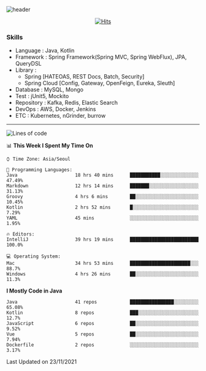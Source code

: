<!-- Github Profile Readme로 프로필 꾸미기 : https://zzsza.github.io/development/2020/07/10/make-github-profile-readme/ -->

<!-- github theme -->
  <!-- 
    ![header](https://capsule-render.vercel.app/api?type=slice&color=e0f0e3&height=150&section=header&text=beasy&fontSize=45)
  -->
  ![header](https://capsule-render.vercel.app/api?type=soft&color=e0f0e3&height=150&section=header&text=Choi-YongSeok&fontSize=55&animation=twinkling)


<!-- hits count : https://hits.seeyoufarm.com/ -->
<div align=center>
    
  [![Hits](https://hits.seeyoufarm.com/api/count/incr/badge.svg?url=https%3A%2F%2Fgithub.com%2Fchoi-ys&count_bg=%2379C83D&title_bg=%23555555&icon=&icon_color=%23E7E7E7&title=hits&edge_flat=false)](https://hits.seeyoufarm.com)

</div>


<!-- Committed Top Lang -->
<div align=center>
</div>


### Skills
 - Language : Java, Kotlin
 - Framework : Spring Framework(Spring MVC, Spring WebFlux), JPA, QueryDSL
 - Library : 
   - Spring [HATEOAS, REST Docs, Batch, Security]
   - Spring Cloud [Config, Gateway, OpenFeign, Eureka, Sleuth]
 - Database : MySQL, Mongo
 - Test : jUnit5, Mockito
 - Repository : Kafka, Redis, Elastic Search
 - DevOps : AWS, Docker, Jenkins
 - ETC : Kubernetes, nGrinder, burrow

---

<!--START_SECTION:waka-->
![Lines of code](https://img.shields.io/badge/From%20Hello%20World%20I%27ve%20Written-241578%20lines%20of%20code-blue)

📊 **This Week I Spent My Time On** 

```text
⌚︎ Time Zone: Asia/Seoul

💬 Programming Languages: 
Java                     18 hrs 40 mins      ███████████░░░░░░░░░░░░░░   47.49% 
Markdown                 12 hrs 14 mins      ███████░░░░░░░░░░░░░░░░░░   31.13% 
Groovy                   4 hrs 6 mins        ██░░░░░░░░░░░░░░░░░░░░░░░   10.45% 
Kotlin                   2 hrs 52 mins       █░░░░░░░░░░░░░░░░░░░░░░░░   7.29% 
YAML                     45 mins             ░░░░░░░░░░░░░░░░░░░░░░░░░   1.95%

🔥 Editors: 
IntelliJ                 39 hrs 19 mins      █████████████████████████   100.0%

💻 Operating System: 
Mac                      34 hrs 53 mins      ██████████████████████░░░   88.7% 
Windows                  4 hrs 26 mins       ██░░░░░░░░░░░░░░░░░░░░░░░   11.3%

```

**I Mostly Code in Java** 

```text
Java                     41 repos            ████████████████░░░░░░░░░   65.08% 
Kotlin                   8 repos             ███░░░░░░░░░░░░░░░░░░░░░░   12.7% 
JavaScript               6 repos             ██░░░░░░░░░░░░░░░░░░░░░░░   9.52% 
Vue                      5 repos             ██░░░░░░░░░░░░░░░░░░░░░░░   7.94% 
Dockerfile               2 repos             ░░░░░░░░░░░░░░░░░░░░░░░░░   3.17%

```



 Last Updated on 23/11/2021
<!--END_SECTION:waka-->

<!-- 
![footer](https://capsule-render.vercel.app/api?section=footer&type=slice&color=e0f0e3)
-->

